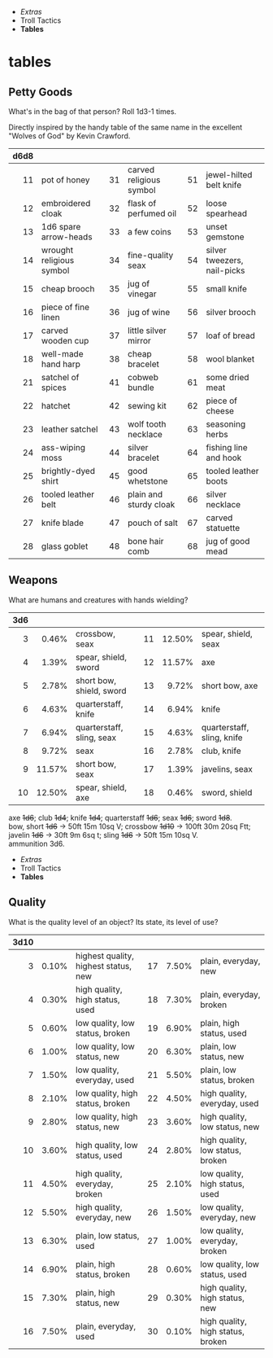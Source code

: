 
<!-- .margin.compass -->
* _Extras_
* Troll Tactics
* **Tables**

# tables

## Petty Goods

What's in the bag of that person? Roll 1d3-1 times.

Directly inspired by the handy table of the same name in the excellent "Wolves of God" by Kevin Crawford.

<!-- .random.petty.n4 -->
| d6d8 |   |   |   |   |   |
|-----:|---|--:|---|--:|---|
| 11 | pot of honey             | 31 | carved religious symbol | 51 | jewel-hilted belt knife     |
| 12 | embroidered cloak        | 32 | flask of perfumed oil   | 52 | loose spearhead             |
| 13 | 1d6 spare arrow-heads    | 33 | a few coins             | 53 | unset gemstone              |
| 14 | wrought religious symbol | 34 | fine-quality seax       | 54 | silver tweezers, nail-picks |
| 15 | cheap brooch             | 35 | jug of vinegar          | 55 | small knife                 |
| 16 | piece of fine linen      | 36 | jug of wine             | 56 | silver brooch               |
| 17 | carved wooden cup        | 37 | little silver mirror    | 57 | loaf of bread               |
| 18 | well-made hand harp      | 38 | cheap bracelet          | 58 | wool blanket                |
| 21 | satchel of spices        | 41 | cobweb bundle           | 61 | some dried meat             |
| 22 | hatchet                  | 42 | sewing kit              | 62 | piece of cheese             |
| 23 | leather satchel          | 43 | wolf tooth necklace     | 63 | seasoning herbs             |
| 24 | ass-wiping moss          | 44 | silver bracelet         | 64 | fishing line and hook       |
| 25 | brightly-dyed shirt      | 45 | good whetstone          | 65 | tooled leather boots        |
| 26 | tooled leather belt      | 46 | plain and sturdy cloak  | 66 | silver necklace             |
| 27 | knife blade              | 47 | pouch of salt           | 67 | carved statuette            |
| 28 | glass goblet             | 48 | bone hair comb          | 68 | jug of good mead            |

## Weapons

What are humans and creatures with hands wielding?

<!-- .random.weapons.n3.percent -->
| 3d6 |   |   |   |   |   |
|--:|--:|---|--:|--:|---|
|  3 |  0.46% | crossbow, seax            | 11 | 12.50% | spear, shield, seax        |
|  4 |  1.39% | spear, shield, sword      | 12 | 11.57% | axe                        |
|  5 |  2.78% | short bow, shield, sword  | 13 |  9.72% | short bow, axe             |
|  6 |  4.63% | quarterstaff, knife       | 14 |  6.94% | knife                      |
|  7 |  6.94% | quarterstaff, sling, seax | 15 |  4.63% | quarterstaff, sling, knife |
|  8 |  9.72% | seax                      | 16 |  2.78% | club, knife                |
|  9 | 11.57% | short bow, seax           | 17 |  1.39% | javelins, seax             |
| 10 | 12.50% | spear, shield, axe        | 18 |  0.46% | sword, shield              |

<!-- .table-caption -->
axe ~~1d6~~;
club ~~1d4~~;
knife ~~1d4~~;
quarterstaff ~~1d6~~;
seax ~~1d6~~;
sword ~~1d8~~.<br/>
bow, short ~~1d6~~ → 50ft 15m 10sq V;
crossbow ~~1d10~~ → 100ft 30m 20sq Ftt;<br/>
javelin ~~1d6~~ → 30ft 9m 6sq t;
sling ~~1d6~~ → 50ft 15m 10sq V.<br/>
ammunition 3d6.


<!-- PAGE BREAK tables -->

<!-- .margin.compass -->
* _Extras_
* Troll Tactics
* **Tables**


## Quality

What is the quality level of an object? Its state, its level of use?

<!-- .random.quality.n4.percent -->
| 3d10 |   |   |   |   |   |
|--:|--:|---|--:|--:|---|
|  3 |  0.10% | highest quality, highest status, new | 17 |  7.50% | plain, everyday, new              |
|  4 |  0.30% | high quality, high status, used      | 18 |  7.30% | plain, everyday, broken           |
|  5 |  0.60% | low quality, low status, broken      | 19 |  6.90% | plain, high status, used          |
|  6 |  1.00% | low quality, low status, new         | 20 |  6.30% | plain, low status, new            |
|  7 |  1.50% | low quality, everyday, used          | 21 |  5.50% | plain, low status, broken         |
|  8 |  2.10% | low quality, high status, broken     | 22 |  4.50% | high quality, everyday, used      |
|  9 |  2.80% | low quality, high status, new        | 23 |  3.60% | high quality, low status, new     |
| 10 |  3.60% | high quality, low status, used       | 24 |  2.80% | high quality, low status, broken  |
| 11 |  4.50% | high quality, everyday, broken       | 25 |  2.10% | low quality, high status, used    |
| 12 |  5.50% | high quality, everyday, new          | 26 |  1.50% | low quality, everyday, new        |
| 13 |  6.30% | plain, low status, used              | 27 |  1.00% | low quality, everyday, broken     |
| 14 |  6.90% | plain, high status, broken           | 28 |  0.60% | low quality, low status, used     |
| 15 |  7.30% | plain, high status, new              | 29 |  0.30% | high quality, high status, new    |
| 16 |  7.50% | plain, everyday, used                | 30 |  0.10% | high quality, high status, broken |

